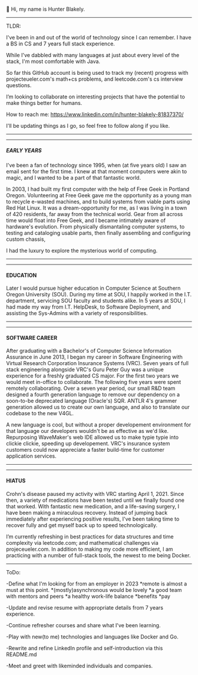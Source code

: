👋 Hi, my name is Hunter Blakely. 



-------------------------------------
TLDR:

I've been in and out of the world of technology since I can remember. I have a BS in CS and 7 years full stack
experience.

While I've dabbled with many languages at just about every level of the stack, I'm most comfortable with Java.

So far this GitHub account is being used to track my (recent) progress with projecteueler.com's math+cs problems,
and leetcode.com's cs interview questions.

I’m looking to collaborate on interesting projects that have the potential to make things better for humans.

How to reach me: https://www.linkedin.com/in/hunter-blakely-81837370/

I'll be updating things as I go, so feel free to follow along if you like.

-------------------------------------


-------------------------------------
##### EARLY YEARS #####

  I've been a fan of technology since 1995, when (at five years old) I saw an email sent for the first time. 
I knew at that moment computers were akin to magic, and I wanted to be a part of that fantastic world.

  In 2003, I had built my first computer with the help of Free Geek in Portland Oregon. 
Volunteering at Free Geek gave me the opportunity as a young man to recycle e-wasted machines, and to
build systems from viable parts using Red Hat Linux. It was a dream-opportunity for me, as I was living
in a town of 420 residents, far away from the technical world. Gear from all across time would float into
Free Geek, and I became intimately aware of hardware's evolution. From physically dismantaling computer
systems, to testing and cataloging usable parts, then finally assembling and configuring custom chassis,

I had the luxury to explore the mysterious world of computing.

-------------------------------------

-------------------------------------
#### EDUCATION ####
  Later I would pursue higher education in Computer Science at Southern Oregon University (SOU).
During my time at SOU, I happily worked in the I.T. department, servicing SOU faculty and students alike.
In 5 years at SOU, I had made my way from I.T. HelpDesk, to Software Deployment, and assisting 
the Sys-Admins with a variety of responsibilities. 

-------------------------------------

-------------------------------------
#### SOFTWARE CAREER ####
  After graduating with a Bachelor's of Computer Science Information Assurance in June 2013, 
I began my career in Software Engineering with Virtual Research Corporation Insurance Systems (VRC). 
Seven years of full stack engineering alongside VRC's Guru Peter Guy was a unique experience for a 
freshly graduated CS major. For the first two years we would meet in-office to collaborate. The 
following five years were spent remotely collaborating. Over a seven year period, our small R&D
team designed a fourth generation language to remove our dependency on a soon-to-be deprecated
language (Oracle's) SQR. ANTLR 4's grammer generation allowed us to create our own language,
and also to translate our codebase to the new V4GL. 

A new language is cool, but without a proper developement environment for that language our developers 
wouldn't be as effective as we'd like. Repurposing WaveMaker's web IDE allowed us to make typie typie 
into clickie clickie, speeding up developement. VRC's insurance system customers could now appreciate
a faster build-time for customer application services.

-------------------------------------

-------------------------------------
#### HIATUS ####
  Crohn's disease paused my activity with VRC starting April 1, 2021. Since then, a variety of medications
have been tested until we finally found one that worked. With fantastic new medication, and a life-saving
surgery, I have been making a miraculous recovery. Instead of jumping back immediately after experiencing
positive results, I've been taking time to recover fully and get myself back up to speed technologically.

  I’m currently refreshing in best practices for data structures and time complexity via leetcode.com; and
mathematical challenges via projeceueler.com. In addition to making my code more efficient, I am
practicing with a number of full-stack tools, the newest to me being Docker. 

-------------------------------------


ToDo: 

-Define what I'm looking for from an employer in 2023
  *remote is almost a must at this point.
  *(mostly)asynchronous would be lovely
  *a good team with mentors and peers
  *a healthy work-life balance
  *benefits
  *pay

-Update and revise resume with appropriate details from 7 years experience.

-Continue refresher courses and share what I've been learning.

-Play with new(to me) technologies and languages like Docker and Go.

-Rewrite and refine LinkedIn profile and self-introduction via this README.md

-Meet and greet with likeminded individuals and companies.
